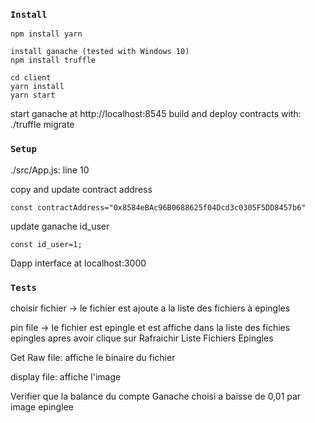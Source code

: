 ### `Install`

    npm install yarn

    install ganache (tested with Windows 10)
    npm install truffle

    cd client
    yarn install
    yarn start

start ganache at http://localhost:8545
build and deploy contracts with: ./truffle migrate

### `Setup`

./src/App.js: line 10

copy and update contract address

    const contractAddress="0x8584eBAc96B0688625f04Dcd3c0305F5DD8457b6"

update ganache id_user

    const id_user=1;

Dapp interface at localhost:3000


### `Tests`

choisir fichier -> le fichier est ajoute a la liste des fichiers à epingles

pin file -> le fichier est epingle et est affiche dans la liste des fichies epingles apres avoir clique sur Rafraichir Liste Fichiers Epingles

Get Raw file: affiche le binaire du fichier

display file: affiche l'image

Verifier que la balance du compte Ganache choisi a baisse de 0,01 par image epinglee
